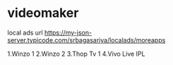 # videomaker

local ads url
https://my-json-server.typicode.com/srbagasariya/localads/moreapps

1.Winzo  1
2.Winzo 2
3.Thop Tv 1
4.Vivo Live IPL
